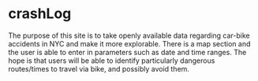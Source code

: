 # crashLog
The purpose of this site is to take openly available data regarding car-bike accidents in NYC and make it more explorable. There is a map section and the user is able to enter in parameters such as date and time ranges. The hope is that users will be able to identify particularly dangerous routes/times to travel via bike, and possibly avoid them.

